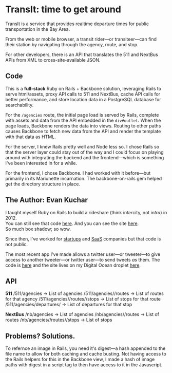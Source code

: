 TransIt: time to get around
===========================
TransIt is a service that provides realtime departure times for public transportation in the Bay Area.

From the web or mobile browser, a transit rider—or transiteer—can find their station by navigating through the agency, route, and stop.

For other developers, there is an API that translates the 511 and NextBus APIs from XML to cross-site-available JSON.

Code
----
This is a **full-stack** Ruby on Rails + Backbone solution, leveraging Rails to serve html/assets, proxy API calls to 511 and NextBus, cache API calls for better performance, and store location data in a PostgreSQL database for searchability.

For the `/agencies` route, the initial page load is served by Rails, complete with assets and data from the API embedded in the `div#outlet`. When the page loads, Backbone renders the data into views. Routing to other paths causes Backbone to fetch new data from the API and render the template with that data as HTML.

For the server, I knew Rails pretty well and Node less so. I chose Rails so that the server layer could stay out of the way and I could focus on playing around with integrating the backend and the frontend—which is something I've been interested in for a while.

For the frontend, I chose Backbone. I had worked with it before—but primarily in its Marionette incarnation. The backbone-on-rails gem helped get the directory structure in place.

The Author: Evan Kuchar
-----------------------
I taught myself Ruby on Rails to build a rideshare (think in*ter*city, not in*tra*) in 2012.
<br>You can still see that code [here](https://github.com/evanboho/hithr.to). And you can see the site [here](http://hithr.herokuapp.com/).
<br>So much box shadow; so wow.

Since then, I've worked for [startups](https://dabble.co) and [SaaS](http://www.granicus.com/) companies but that code is not public.

The most recent app I've made allows a twitter user—or tweeter—to give access to another tweeter—or twitter user—to send tweets *as* them.
The code is [here](https://github.com/evanboho/140x) and the site lives on my Digital Ocean droplet [here](http://140x140.net/).

API
---
**511**
/511/agencies -> List of agencies
/511/agencies/<agency name>/routes -> List of routes for that agency
/511/agencies/<agency name>/routes/<route code>/stops -> List of stops for that route
/511/agencies/departures/<stop id> -> List of departures for that stop

**NextBus**
/nb/agencies -> List of agencies
/nb/agencies/<agency tag>/routes -> List of routes
/nb/agencies/<agency tag>/routes/<route tag>/stops -> List of stops

Problems? Solutions.
--------------------
To refernce an image in Rails, you need it's digest—a hash appended to the file name to allow for both caching and cache busting. Not having access to the Rails helpers for this in the Backbone view, I made a hash of image paths with digest in a script tag to then have access to it in the Javascript.

